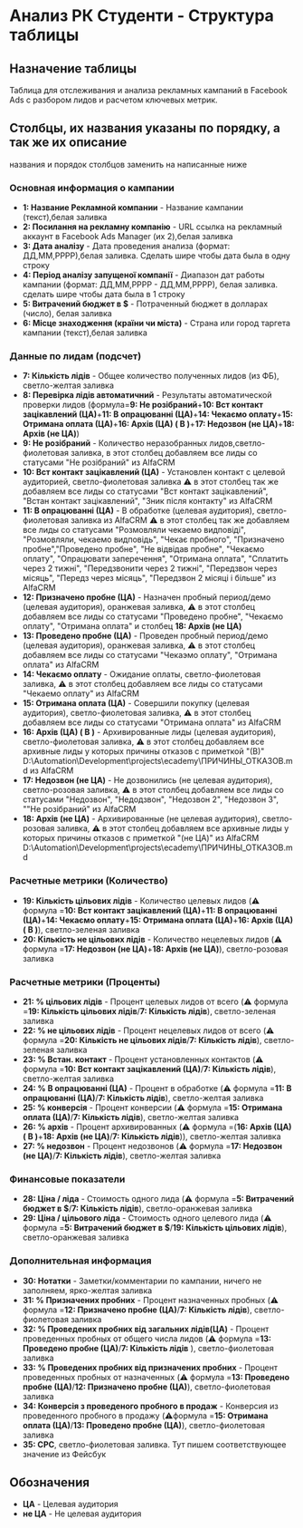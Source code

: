 # Анализ РК Студенти - Структура таблицы

## Назначение таблицы
Таблица для отслеживания и анализа рекламных кампаний в Facebook Ads с разбором лидов и расчетом ключевых метрик.

## Столбцы, их **названия** указаны по порядку, а так же их описание 
названия и порядок столбцов заменить на написанные ниже 
### Основная информация о кампании
- **1: Название Рекламной компании** - Название кампании (текст),белая заливка
- **2: Посилання на рекламну компанію** - URL ссылка на рекламный аккаунт в Facebook Ads Manager (их 2),белая заливка
- **3: Дата аналізу** - Дата проведения анализа (формат: ДД,ММ,РРРР),белая заливка. Сделать шире чтобы дата была в одну строку
- **4: Період аналізу запущеної компанії** - Диапазон дат работы кампании (формат: ДД,ММ,РРРР - ДД,ММ,РРРР), белая заливка. сделать шире чтобы дата была в 1 строку
- **5: Витрачений бюджет в $** - Потраченный бюджет в долларах (число), белая заливка
- **6: Місце знаходження (країни чи міста)** - Страна или город таргета кампании (текст),белая заливка

### Данные по лидам (подсчет)
- **7: Кількість лідів** - Общее количество полученных лидов (из ФБ), светло-желтая заливка
- **8: Перевірка лідів автоматичний** - Результаты автоматической проверки лидов  (формула=**9: Не розібраний**+**10: Вст контакт зацікавлений (ЦА)**+**11: В опрацюванні (ЦА)**+**14: Чекаємо оплату**+**15: Отримана оплата (ЦА)**+**16: Архів (ЦА) ( В )**+**17: Недозвон (не ЦА)**+**18: Архів (не ЦА)**)
- **9: Не розібраний** - Количество неразобранных лидов,светло-фиолетовая заливка, в этот столбец добавляем все лиды со статусами "Не розібраний" из AlfaCRM
- **10: Вст контакт зацікавлений (ЦА)** - Установлен контакт с целевой аудиторией, светло-фиолетовая заливка ⚠️ в этот столбец так же добавляем все лиды со статусами "Вст контакт зацікавлений", "Встан контакт зацікавлений", "Зник після контакту" из AlfaCRM
- **11: В опрацюванні (ЦА)** - В обработке (целевая аудитория), светло-фиолетовая заливка из AlfaCRM ⚠️ в этот столбец так же добавляем все лиды со статусами "Розмовляли чекаемо видповіді", "Розмовляли, чекаемо видповідь", "Чекає пробного", "Призначено пробне","Проведено пробне", "Не відвідав пробне", "Чекаємо оплату", "Опрацювати заперечення", "Отримана оплата", "Сплатить через 2 тижні", "Передзвонити через 2 тижні", "Передзвон через місяць", "Передз через місяць", "Передзвон 2 місяці і більше" из AlfaCRM
- **12: Призначено пробне (ЦА)** - Назначен пробный период/демо (целевая аудитория), оранжевая заливка, ⚠️ в этот столбец добавляем все лиды со статусами "Проведено пробне", "Чекаємо оплату", "Отримана оплата" и столбец **18: Архів (не ЦА)**
- **13: Проведено пробне (ЦА)** - Проведен пробный период/демо (целевая аудитория), оранжевая заливка, ⚠️ в этот столбец добавляем все лиды со статусами "Чекаэмо оплату", "Отримана оплата" из AlfaCRM
- **14: Чекаємо оплату** - Ожидание оплаты, светло-фиолетовая заливка, ⚠️ в этот столбец добавляем все лиды со статусами "Чекаемо оплату" из AlfaCRM
- **15: Отримана оплата (ЦА)** - Совершили покупку (целевая аудитория), светло-фиолетовая заливка, ⚠️ в этот столбец добавляем все лиды со статусами "Отримана оплата" из AlfaCRM
- **16: Архів (ЦА) ( В )** - Архивированные лиды (целевая аудитория), светло-фиолетовая заливка, ⚠️ в этот столбец добавляем все архивные лиды у которых причины отказов с приметкой "(В)" D:\Automation\Development\projects\ecademy\ПРИЧИНЫ_ОТКАЗОВ.md из AlfaCRM 
- **17: Недозвон (не ЦА)** - Не дозвонились (не целевая аудитория), светло-розовая заливка, ⚠️ в этот столбец добавляем все лиды со статусами "Недозвон", "Недодзвон", "Недозвон 2", "Недозвон 3", ""Не розібраний" из AlfaCRM
- **18: Архів (не ЦА)** - Архивированные (не целевая аудитория), светло-розовая заливка, ⚠️ в этот столбец добавляем все архивные лиды у которых причины отказов с приметкой "(не ЦА)" из AlfaCRM D:\Automation\Development\projects\ecademy\ПРИЧИНЫ_ОТКАЗОВ.md

### Расчетные метрики (Количество)
- **19: Кількість цільових лідів** - Количество целевых лидов (⚠️ формула =**10: Вст контакт зацікавлений (ЦА)**+**11: В опрацюванні (ЦА)**+**14: Чекаємо оплату**+**15: Отримана оплата (ЦА)**+**16: Архів (ЦА) ( В )**), светло-зеленая заливка 
- **20: Кількість не цільових лідів** - Количество нецелевых лидов (⚠️ формула =**17: Недозвон (не ЦА)**+**18: Архів (не ЦА)**), светло-розовая заливка

### Расчетные метрики (Проценты)
- **21: % цільових лідів** - Процент целевых лидов от всего (⚠️ формула =**19: Кількість цільових лідів**/**7: Кількість лідів**), светло-зеленая заливка
- **22: % не цільових лідів** - Процент нецелевых лидов от всего (⚠️ формула =**20: Кількість не цільових лідів**/**7: Кількість лідів**), светло-зеленая заливка
- **23: % Встан. контакт** - Процент установленных контактов (⚠️ формула =**10: Вст контакт зацікавлений (ЦА)**/**7: Кількість лідів**), светло-желтая заливка
- **24: % В опрацюванні (ЦА)** - Процент в обработке (⚠️ формула =**11: В опрацюванні (ЦА)**/**7: Кількість лідів**), светло-желтая заливка
- **25: % конверсія** - Процент конверсии (⚠️ формула =**15: Отримана оплата (ЦА)**/**7: Кількість лідів**), светло-желтая заливка
- **26: % архів** - Процент архивированных (⚠️ формула =(**16: Архів (ЦА) ( В )**+**18: Архів (не ЦА)**/**7: Кількість лідів**)), светло-желтая заливка
- **27: % недозвон** - Процент недозвонов (⚠️ формула =**17: Недозвон (не ЦА)**/**7: Кількість лідів**), светло-желтая заливка

### Финансовые показатели
- **28: Ціна / ліда** - Стоимость одного лида (⚠️ формула =**5: Витрачений бюджет в $**/**7: Кількість лідів**), светло-оранжевая заливка
- **29: Ціна / цільового ліда** - Стоимость одного целевого лида (⚠️ формула =**5: Витрачений бюджет в $**/**19: Кількість цільових лідів**), светло-оранжевая заливка

### Дополнительная информация
- **30: Нотатки** - Заметки/комментарии по кампании, ничего не заполняем, ярко-желтая заливка
- **31: % Призначених пробних** - Процент назначенных пробных (⚠️ формула =**12: Призначено пробне (ЦА)**/**7: Кількість лідів**), светло-фиолетовая заливка
- **32: % Проведених пробних від загальних лідів(ЦА)** - Процент проведенных пробных от общего числа лидов (⚠️ формула =**13: Проведено пробне (ЦА)**/**7: Кількість лідів** ), светло-фиолетовая заливка
- **33: % Проведених пробних від призначених пробних** - Процент проведенных пробных от назначенных (⚠️ формула =**13: Проведено пробне (ЦА)**/**12: Призначено пробне (ЦА)**), светло-фиолетовая заливка
- **34: Конверсія з проведеного пробного в продаж** - Конверсия из проведенного пробного в продажу (⚠️формула =**15: Отримана оплата (ЦА)**/**13: Проведено пробне (ЦА)**), светло-фиолетовая заливка
- **35: CPC**, светло-фиолетовая заливка. Тут пишем соответствующее значение из Фейсбук

## Обозначения
- **ЦА** - Целевая аудитория
- **не ЦА** - Не целевая аудитория









  





